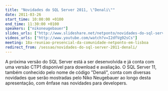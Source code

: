 ```yaml
---
title: "Novidades do SQL Server 2011, \"Denali\""
date: 2011-03-26
start_time: 10:00:00 +0100
end_time: 11:30:00 +0100
speakers: ["nikoneugebauer"]
slides_urls: ["http://www.slideshare.net/netponto/novidades-do-sql-server-2011-denali"]
videos_urls: ["http://www.youtube.com/watch?v=I2dfVg92sCs"]
meeting: 18a-reuniao-presencial-da-comunidade-netponto-em-lisboa
redirect_from: /sessao/novidades-do-sql-server-2011-denali/
---
```

A próxima versão do SQL Server está a ser desenvolvida e já conta com uma versão CTP1 disponível para download e avaliação. O SQL Server 11, também conhecido pelo nome de código "Denali", conta com diversas novidades que serão mostradas pelo Niko Neugebauer ao longo desta apresentação, com ênfase nas novidades para developers.

